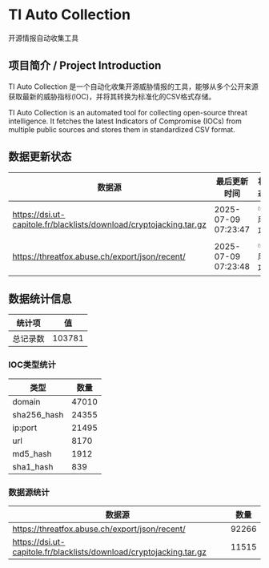 # TI Auto Collection

 开源情报自动收集工具

## 项目简介 / Project Introduction

TI Auto Collection 是一个自动化收集开源威胁情报的工具，能够从多个公开来源获取最新的威胁指标(IOC)，并将其转换为标准化的CSV格式存储。

TI Auto Collection is an automated tool for collecting open-source threat intelligence. It fetches the latest Indicators of Compromise (IOCs) from multiple public sources and stores them in standardized CSV format.

## 数据更新状态

| 数据源 | 最后更新时间 | 状态 |
|--------|------------|------|
| https://dsi.ut-capitole.fr/blacklists/download/cryptojacking.tar.gz | 2025-07-09 07:23:47 | ✅ 成功 |
| https://threatfox.abuse.ch/export/json/recent/ | 2025-07-09 07:23:48 | ✅ 成功 |









































































































## 数据统计信息

| 统计项 | 值 |
|--------|----|
| 总记录数 | 103781 |

### IOC类型统计

| 类型 | 数量 |
|------|------|
| domain | 47010 |
| sha256_hash | 24355 |
| ip:port | 21495 |
| url | 8170 |
| md5_hash | 1912 |
| sha1_hash | 839 |

### 数据源统计

| 数据源 | 数量 |
|--------|------|
| https://threatfox.abuse.ch/export/json/recent/ | 92266 |
| https://dsi.ut-capitole.fr/blacklists/download/cryptojacking.tar.gz | 11515 |
